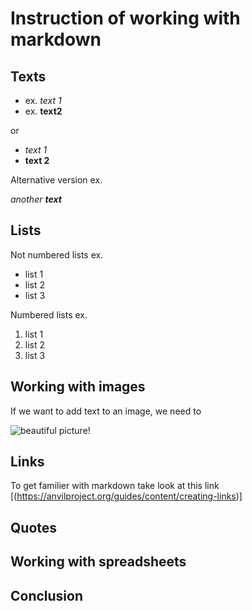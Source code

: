 # Instruction of working with markdown

## Texts

+ ex. *text 1*
+ ex. **text2**

or 

+ _text 1_
+ __text 2__

Alternative version ex.

_another **text**_

## Lists

Not numbered lists ex. 
* list 1
* list 2
* list 3

Numbered lists ex.
1. list 1
2. list 2
3. list 3

## Working with images

If we want to add text to an image, we need to 

![beautiful picture!](picture1.jpeg)

## Links

To get familier with markdown take look at this link [(https://anvilproject.org/guides/content/creating-links)]

## Quotes

## Working with spreadsheets

## Conclusion